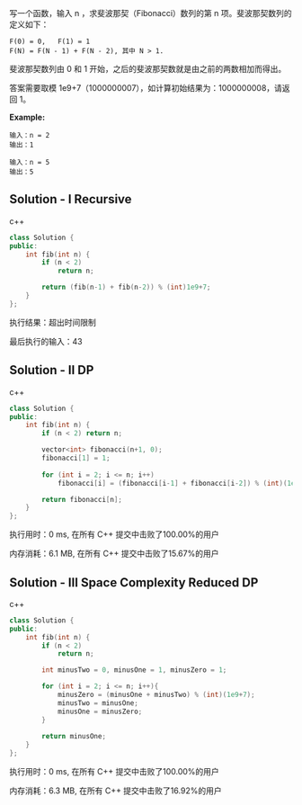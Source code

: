 写一个函数，输入 n ，求斐波那契（Fibonacci）数列的第 n 项。斐波那契数列的定义如下：

```
F(0) = 0,   F(1) = 1
F(N) = F(N - 1) + F(N - 2), 其中 N > 1.
```

斐波那契数列由 0 和 1 开始，之后的斐波那契数就是由之前的两数相加而得出。

答案需要取模 1e9+7（1000000007），如计算初始结果为：1000000008，请返回 1。



**Example:**

```
输入：n = 2
输出：1

输入：n = 5
输出：5
```

## Solution - I Recursive

c++

```c++
class Solution {
public:
    int fib(int n) {
        if (n < 2)
            return n;

        return (fib(n-1) + fib(n-2)) % (int)1e9+7;
    }
};
```

执行结果：超出时间限制

最后执行的输入：43

## Solution - II DP

c++
```c++
class Solution {
public:
    int fib(int n) {
        if (n < 2) return n;

        vector<int> fibonacci(n+1, 0);
        fibonacci[1] = 1;
        
        for (int i = 2; i <= n; i++)
            fibonacci[i] = (fibonacci[i-1] + fibonacci[i-2]) % (int)(1e9+7);

        return fibonacci[n];
    }
};
```
执行用时：0 ms, 在所有 C++ 提交中击败了100.00%的用户

内存消耗：6.1 MB, 在所有 C++ 提交中击败了15.67%的用户

## Solution - III Space Complexity Reduced DP

c++

```c++
class Solution {
public:
    int fib(int n) {
        if (n < 2)
            return n;

        int minusTwo = 0, minusOne = 1, minusZero = 1;

        for (int i = 2; i <= n; i++){
            minusZero = (minusOne + minusTwo) % (int)(1e9+7);
            minusTwo = minusOne;
            minusOne = minusZero;
        }
        
        return minusOne;
    }
};
```

执行用时：0 ms, 在所有 C++ 提交中击败了100.00%的用户

内存消耗：6.3 MB, 在所有 C++ 提交中击败了16.92%的用户
